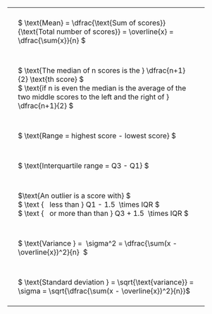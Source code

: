 # <br><style type="text/css">
#T_b0472 th.col_heading {
  text-align: left;
  font-size: 1em;
}
#T_b0472 td {
  text-align: left;
  font-size: 1em;
  padding: 1.5em;
}
#T_b0472_row0_col0, #T_b0472_row1_col0, #T_b0472_row2_col0, #T_b0472_row3_col0, #T_b0472_row4_col0, #T_b0472_row5_col0, #T_b0472_row6_col0 {
  width: 400px;
  white-space: pre-wrap;
}
</style>
<table id="T_b0472">
  <thead>
  </thead>
  <tbody>
    <tr>
      <td id="T_b0472_row0_col0" class="data row0 col0" >$ \text{Mean} = \dfrac{\text{Sum of scores}}{\text{Total number of scores}} = \overline{x} = \dfrac{\sum{x}}{n} $</td>
    </tr>
    <tr>
      <td id="T_b0472_row1_col0" class="data row1 col0" >$ \text{The median of n scores is the } \dfrac{n+1}{2} \text{th score} $
$ \text{if n is even the median is the average of the two middle scores to the left and the right of }  \dfrac{n+1}{2} $</td>
    </tr>
    <tr>
      <td id="T_b0472_row2_col0" class="data row2 col0" >$ \text{Range = highest score - lowest score} $</td>
    </tr>
    <tr>
      <td id="T_b0472_row3_col0" class="data row3 col0" >$ \text{Interquartile range = Q3 - Q1} $</td>
    </tr>
    <tr>
      <td id="T_b0472_row4_col0" class="data row4 col0" >$\text{An outlier is a score with} $
$ \text {   less than } Q1 - 1.5  \times IQR $
$ \text {   or more than than } Q3 + 1.5  \times IQR $</td>
    </tr>
    <tr>
      <td id="T_b0472_row5_col0" class="data row5 col0" >$ \text{Variance } =  \sigma^2 = \dfrac{\sum(x - \overline{x})^2}{n}  $</td>
    </tr>
    <tr>
      <td id="T_b0472_row6_col0" class="data row6 col0" >$ \text{Standard deviation } = \sqrt{\text{variance}} =  \sigma = \sqrt{\dfrac{\sum(x - \overline{x})^2}{n}}$</td>
    </tr>
  </tbody>
</table>
